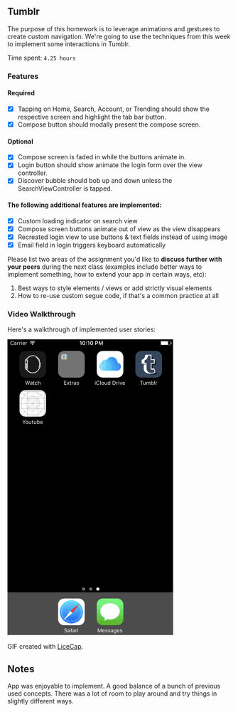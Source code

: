 ## Tumblr

The purpose of this homework is to leverage animations and gestures to create custom navigation. We're going to use the techniques from this week to implement some interactions in Tumblr.

Time spent: `4.25 hours`

### Features

#### Required

- [X] Tapping on Home, Search, Account, or Trending should show the respective screen and highlight the tab bar button.
- [X] Compose button should modally present the compose screen.

#### Optional

- [X] Compose screen is faded in while the buttons animate in.
- [X] Login button should show animate the login form over the view controller.
- [X] Discover bubble should bob up and down unless the SearchViewController is tapped.

#### The following **additional** features are implemented:

- [X] Custom loading indicator on search view
- [X] Compose screen buttons animate out of view as the view disappears
- [X] Recreated login view to use buttons & text fields instead of using image
- [X] Email field in login triggers keyboard automatically

Please list two areas of the assignment you'd like to **discuss further with your peers** during the next class (examples include better ways to implement something, how to extend your app in certain ways, etc):

1. Best ways to style elements / views or add strictly visual elements
2. How to re-use custom segue code, if that's a common practice at all

### Video Walkthrough 

Here's a walkthrough of implemented user stories:

<a href="https://github.com/volovar/week-4-tumblr/blob/master/demo/tumblr-demo.gif" target="_blank"><img src='/demo/tumblr-demo.gif' title='Video Walkthrough' width='' alt='Video Walkthrough' /></a>

GIF created with [LiceCap](http://www.cockos.com/licecap/).

## Notes

App was enjoyable to implement. A good balance of a bunch of previous used concepts. There was a lot of room to play around and try things in slightly different ways.
